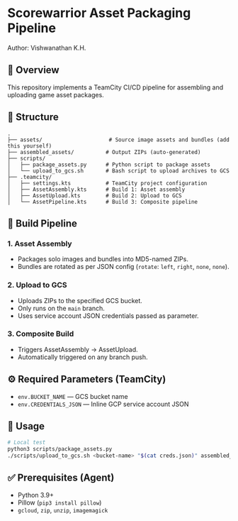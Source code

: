 # Scorewarrior Asset Packaging Pipeline

Author: Vishwanathan K.H.

## 🧩 Overview

This repository implements a TeamCity CI/CD pipeline for assembling and uploading game asset packages.

## 📁 Structure

```
.
├── assets/                     # Source image assets and bundles (add this yourself)
├── assembled_assets/          # Output ZIPs (auto-generated)
├── scripts/
│   ├── package_assets.py      # Python script to package assets
│   └── upload_to_gcs.sh       # Bash script to upload archives to GCS
├── .teamcity/
│   ├── settings.kts           # TeamCity project configuration
│   ├── AssetAssembly.kts      # Build 1: Asset assembly
│   ├── AssetUpload.kts        # Build 2: Upload to GCS
│   └── AssetPipeline.kts      # Build 3: Composite pipeline
```

## 🔨 Build Pipeline

### 1. Asset Assembly
- Packages solo images and bundles into MD5-named ZIPs.
- Bundles are rotated as per JSON config (`rotate`: `left`, `right`, `none`, `no​ne`).

### 2. Upload to GCS
- Uploads ZIPs to the specified GCS bucket.
- Only runs on the `main` branch.
- Uses service account JSON credentials passed as parameter.

### 3. Composite Build
- Triggers AssetAssembly → AssetUpload.
- Automatically triggered on any branch push.

## ⚙️ Required Parameters (TeamCity)
- `env.BUCKET_NAME` — GCS bucket name
- `env.CREDENTIALS_JSON` — Inline GCP service account JSON

## 🚀 Usage

```bash
# Local test
python3 scripts/package_assets.py
./scripts/upload_to_gcs.sh <bucket-name> "$(cat creds.json)" assembled_assets
```

## ✅ Prerequisites (Agent)
- Python 3.9+
- Pillow (`pip3 install pillow`)
- `gcloud`, `zip`, `unzip`, `imagemagick`
